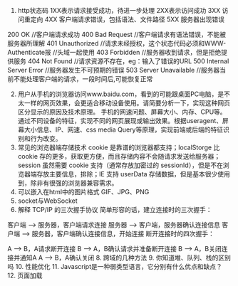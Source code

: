 1. http状态码
1XX表示请求接受成功，待进一步处理
2XX表示访问成功
3XX 访问重定向
4XX 客户端请求错误，包括语法、文件路径
5XX 服务器出现错误

200 OK  //客户端请求成功
400 Bad Request  //客户端请求有语法错误，不能被服务器所理解
401 Unauthorized //请求未经授权，这个状态代码必须和WWW-Authenticate报 //头域一起使用
403 Forbidden  //服务器收到请求，但是拒绝提供服务
404 Not Found  //请求资源不存在，eg：输入了错误的URL
500 Internal Server Error //服务器发生不可预期的错误
503 Server Unavailable  //服务器当前不能处理客户端的请求，一段时间后,可能恢复正常

2. 用户从手机的浏览器访问www.baidu.com，看到的可能跟桌面PC电脑，是不太一样的网页效果，会更适合移动设备使用。请简要分析一下，实现这种网页区分显示的原因及技术原理。
手机的网速问题、屏幕大小、内存、CPU等。通过不同设备的特征，实现不同的网页展现或输出效果。根据useragent、屏幕大小信息、IP、网速、css media Query等原理，实现前端或后端的特征识别和行为改变。
4. 常见的浏览器端存储技术
cookie 是靠谱的浏览器都支持；localStorge 比 cookie 存的更多，获取更方便，而且存储内容不会随请求发送给服务器；session 虽然需要 cookie 支持（通常存放加密过的 sessionId），但是不在浏览器端存放主要信息，排除；IE 支持 userData 存储数据，但是基本很少使用到，除非有很强的浏览器兼容需求。
5. 可以嵌入在html中的图片格式
GIF、JPG、PNG
6. socket与WebSocket
7. 解释 TCP/IP 的三次握手协议
简单形容的话，建立连接时的三次握手：

客户端 —> 服务器，客户端请求连接
服务器 —> 客户端，服务器确认连接信息
客户端 —> 服务器，客户端确认连接信息，开始连接
断开连接时的四次握手：

A —> B，A请求断开连接
B —> A，B确认请求并准备断开连接
B —> A，B关闭连接并通知A
A —> B，A确认关闭
8. 跨域的几种方法
9. 你知道堆、队列、栈的区别吗
10. 性能优化
11. Javascript是一种弱类型语言，它分别有什么优点和缺点？
12. 页面加载
